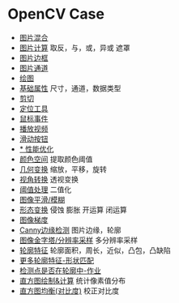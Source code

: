 # OpenCV Case

- [图片混合](addition.py) 
- [图片计算](bitwise.py) 取反，与，或，异或 遮罩
- [图片边框](border.py) 
- [图片通道](channels.py) 
- [绘图](drawing.py) 
- [基础属性](image_basic_attr.py) 尺寸，通道，数据类型
- [剪切](image_cut.py) 
- [定位工具](img_position.py) 
- [鼠标事件](mouse.py)
- [播放视频](play_video.py)
- [滑动按钮](track_bar.py)
- [* 性能优化](https://docs.opencv.org/4.x/dc/d71/tutorial_py_optimization.html)
- [颜色空间](color_space.py) 提取颜色阈值
- [几何变换](transformations.py) 缩放，平移，旋转
- [视角转换](perspective_transformation.py) 透视变换
- [阈值处理](thresholding.py) 二值化
- [图像平滑/模糊](smoothing.py)
- [形态变换](morphological.py) 侵蚀 膨胀 开运算 闭运算
- [图像梯度](gradients.py)  
- [Canny边缘检测](edge_detection_canny.py) 图片边缘，轮廓
- [图像金字塔/分辨率采样](pyramids.py) 多分辨率采样
- [轮廓特征](contour.py) 轮廓面积，周长，近似，凸包，凸缺陷
- [更多轮廓特征-形状匹配](contour_more.py)
- [检测点是否在轮廓中-作业](contour_task.py)
- [直方图绘制&计算](histogram1.ipynb) 统计像素值分布
- [直方图均衡(对比度)](histogram2.ipynb) 校正对比度
